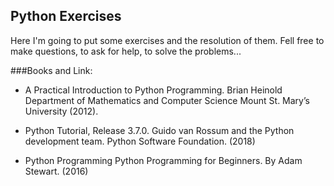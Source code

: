 ## Python Exercises

Here I'm going to put some exercises and the resolution of them. 
Fell free to make questions, to ask for help, to solve the problems...

###Books and Link: 

- A Practical Introduction to Python Programming. Brian Heinold Department of Mathematics and Computer Science Mount St. Mary’s University (2012).

- Python Tutorial, Release 3.7.0. Guido van Rossum and the Python development team. Python Software Foundation. (2018)

- Python Programming Python Programming for Beginners. By Adam Stewart. (2016)
